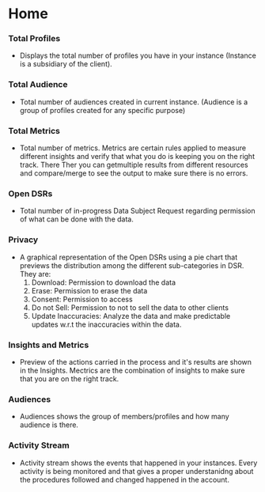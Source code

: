 # Home

###  Total Profiles
   - Displays the total number of profiles you have in your instance (Instance is a subsidiary of the client).
###  Total Audience
   - Total number of audiences created in current instance. (Audience is a group of profiles created for any specific purpose)
###  Total Metrics
   - Total number of metrics. Metrics are certain rules applied to measure different insights and verify that what you do is keeping you on the right track. There Ther you can getmultiple results from different resources and compare/merge to see the output to make sure there is no errors.
###  Open DSRs
   - Total number of in-progress Data Subject Request regarding permission of what can be done with the data.
###  Privacy
   - A graphical representation of the Open DSRs using a pie chart that previews the distribution among the different sub-categories in DSR. They are:
      1. Download: Permission to download the data
      2. Erase: Permission to erase the data
      3. Consent: Permission to access
      4. Do not Sell: Permission to not to sell the data to other clients
      5. Update Inaccuracies: Analyze the data and make predictable updates w.r.t the inaccuracies within the data.
###  Insights and Metrics
   - Preview of the actions carried in the process and it's results are shown in the Insights. Mectrics are the combination of insights to make sure that you are on the right track.
###  Audiences
   - Audiences shows the group of members/profiles and how many audience is there.
###  Activity Stream
   - Activity stream shows the events that happened in your instances. Every activity is being monitored and that gives a proper understanidng about the procedures followed and changed happened in the account.
